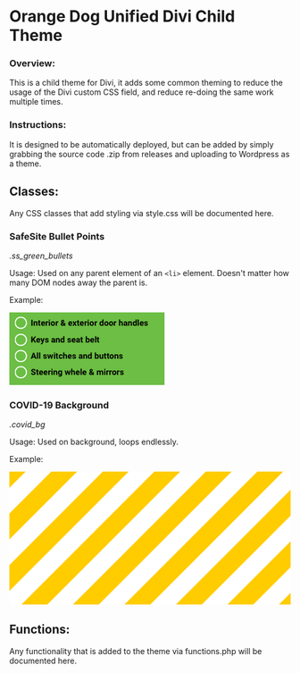 # Orange Dog Unified Divi Child Theme
### Overview:

This is a child theme for Divi, it adds some common theming to reduce the usage of the Divi custom CSS field, and reduce re-doing the same work multiple times.

### Instructions:
It is designed to be automatically deployed, but can be added by simply grabbing the source code .zip from releases and uploading to Wordpress as a theme.




## Classes:

Any CSS classes that add styling via style.css will be documented here.



### SafeSite Bullet Points

*.ss_green_bullets*

Usage: Used on any parent element of an `<li>` element. Doesn't matter how many DOM nodes away the parent is.

Example:

![ss_green_bullets_screenshot](README.assets/ss_green_bullets_screenshot.png)



### COVID-19 Background

*.covid_bg*

Usage: Used on background, loops endlessly.

Example:

![stripes](README.assets/stripes.svg)



## Functions:

Any functionality that is added to the theme via functions.php will be documented here.
